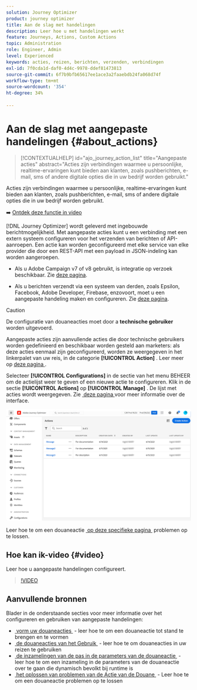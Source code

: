 ```yaml
---
solution: Journey Optimizer
product: journey optimizer
title: Aan de slag met handelingen
description: Leer hoe u met handelingen werkt
feature: Journeys, Actions, Custom Actions
topic: Administration
role: Engineer, Admin
level: Experienced
keywords: acties, reizen, berichten, verzenden, verbindingen
exl-id: 7f0cda1d-daf0-4d4c-9978-ddef81473813
source-git-commit: 6f7b9bfb65617ee1ace3a2faaebdb24fa068d74f
workflow-type: tm+mt
source-wordcount: '354'
ht-degree: 34%

---
```


# Aan de slag met aangepaste handelingen {#about_actions}

>[!CONTEXTUALHELP]
>id="ajo_journey_action_list"
>title="Aangepaste acties"
>abstract="Acties zijn verbindingen waarmee u persoonlijke, realtime-ervaringen kunt bieden aan klanten, zoals pushberichten, e-mail, sms of andere digitale opties die in uw bedrijf worden gebruikt."

Acties zijn verbindingen waarmee u persoonlijke, realtime-ervaringen kunt bieden aan klanten, zoals pushberichten, e-mail, sms of andere digitale opties die in uw bedrijf worden gebruikt.

➡️ [Ontdek deze functie in video](#video)

[!DNL Journey Optimizer] wordt geleverd met ingebouwde berichtmogelijkheid. Met aangepaste acties kunt u een verbinding met een extern systeem configureren voor het verzenden van berichten of API-aanroepen. Een actie kan worden geconfigureerd met elke service van elke provider die door een REST-API met een payload in JSON-indeling kan worden aangeroepen.

* Als u Adobe Campaign v7 of v8 gebruikt, is integratie op verzoek beschikbaar. Zie [deze pagina](../action/acc-action.md).

* Als u berichten verzendt via een systeem van derden, zoals Epsilon, Facebook, Adobe Developer, Firebase, enzovoort, moet u een aangepaste handeling maken en configureren. Zie [deze pagina](../action/about-custom-action-configuration.md).

>[!CAUTION]
>
>De configuratie van douaneacties moet door a **technische gebruiker** worden uitgevoerd.

Aangepaste acties zijn aanvullende acties die door technische gebruikers worden gedefinieerd en beschikbaar worden gesteld aan marketers: als deze acties eenmaal zijn geconfigureerd, worden ze weergegeven in het linkerpalet van uw reis, in de categorie **[!UICONTROL Action]** . Leer meer op [&#x200B; deze pagina &#x200B;](../building-journeys/about-journey-activities.md#action-activities).

Selecteer **[!UICONTROL Configurations]** in de sectie van het menu BEHEER om de actielijst weer te geven of een nieuwe actie te configureren. Klik in de sectie **[!UICONTROL Actions]** op **[!UICONTROL Manage]** . De lijst met acties wordt weergegeven. Zie [&#x200B; deze pagina &#x200B;](../start/user-interface.md) voor meer informatie over de interface.

![](assets/custom1.png)

Leer hoe te om een douaneactie [&#x200B; op deze specifieke pagina &#x200B;](../action/troubleshoot-custom-action.md) problemen op te lossen.

## Hoe kan ik-video {#video}

Leer hoe u aangepaste handelingen configureert.

>[!VIDEO](https://video.tv.adobe.com/v/3430272?captions=dut&quality=12)

## Aanvullende bronnen

Blader in de onderstaande secties voor meer informatie over het configureren en gebruiken van aangepaste handelingen:

* [&#x200B; vorm uw douaneacties &#x200B;](../action/about-custom-action-configuration.md) - leer hoe te om een douaneactie tot stand te brengen en te vormen
* [&#x200B; de douaneacties van het Gebruik &#x200B;](../building-journeys/using-custom-actions.md) - leer hoe te om douaneacties in uw reizen te gebruiken
* [&#x200B; de inzamelingen van de pas in de parameters van de douaneactie &#x200B;](../building-journeys/collections.md) - leer hoe te om een inzameling in de parameters van de douaneactie over te gaan die dynamisch bevolkt bij runtime is
* [&#x200B; het oplossen van problemen van de Actie van de Douane &#x200B;](../action/troubleshoot-custom-action.md) - Leer hoe te om een douaneactie problemen op te lossen

